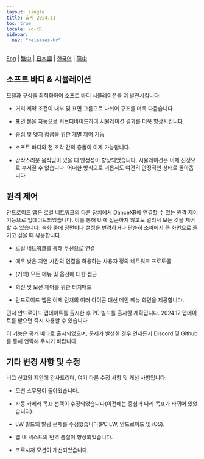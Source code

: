 ```yaml
---
layout: single
title: 출시 2024.11
toc: true
locale: ko-KR
sidebar:
  nav: "releases-kr"
---
```

[Eng](/dancexr/releases/2024.12) | [繁中](/tw/dancexr/releases/2024.12) | [日本語](/jp/dancexr/releases/2024.12) | [한국어](/kr/dancexr/releases/2024.12) | [简中](/zh/dancexr/releases/2024.12)

## 소프트 바디 & 시뮬레이션

모델과 구성을 최적화하여 소프트 바디 시뮬레이션을 더 발전시킵니다.

* 거리 제약 조건이 내부 및 표면 그룹으로 나뉘어 구조를 더욱 다듬습니다.

* 표면 본을 자동으로 서브디바이드하여 시뮬레이션 결과를 더욱 향상시킵니다.

* 중심 및 엣지 잠금을 위한 개별 제어 기능

* 소프트 바디와 천 조각 간의 충돌이 이제 가능합니다.

* 갑작스러운 움직임이 있을 때 안정성이 향상되었습니다. 시뮬레이션은 이제 진정으로 부서질 수 없습니다. 어떠한 방식으로 괴롭혀도 여전히 안정적인 상태로 돌아옵니다.

## 원격 제어

안드로이드 앱은 로컬 네트워크의 다른 장치에서 DanceXR에 연결할 수 있는 원격 제어 기능으로 업데이트되었습니다. 이를 통해 UI에 접근하지 않고도 멀리서 모든 것을 제어할 수 있습니다. 녹화 중에 장면이나 설정을 변경하거나 단순히 소파에서 큰 화면으로 즐기고 싶을 때 유용합니다.

* 로컬 네트워크를 통해 무선으로 연결

* 매우 낮은 지연 시간의 연결을 허용하는 사용자 정의 네트워크 프로토콜

* (거의) 모든 메뉴 및 옵션에 대한 접근

* 회전 및 모션 제어를 위한 터치패드

* 안드로이드 앱은 이제 런처의 여러 아이콘 대신 메인 메뉴 화면을 제공합니다.

먼저 안드로이드 업데이트를 출시한 후 PC 빌드를 출시할 계획입니다. 2024.12 업데이트를 받으면 즉시 사용할 수 있습니다.

이 기능은 공개 베타로 출시되었으며, 문제가 발생한 경우 언제든지 Discord 및 Github를 통해 연락해 주시기 바랍니다.

## 기타 변경 사항 및 수정

버그 신고와 제안에 감사드리며, 여기 다른 수정 사항 및 개선 사항입니다:

* 모션 스무딩이 돌아왔습니다.

* 자동 카메라 목표 선택이 수정되었습니다(이전에는 중심과 다리 목표가 바뀌어 있었습니다).

* LW 빌드의 발광 문제를 수정했습니다(PC LW, 안드로이드 및 iOS).

* 앱 내 텍스트의 번역 품질이 향상되었습니다.

* 프로시저 모션이 개선되었습니다.